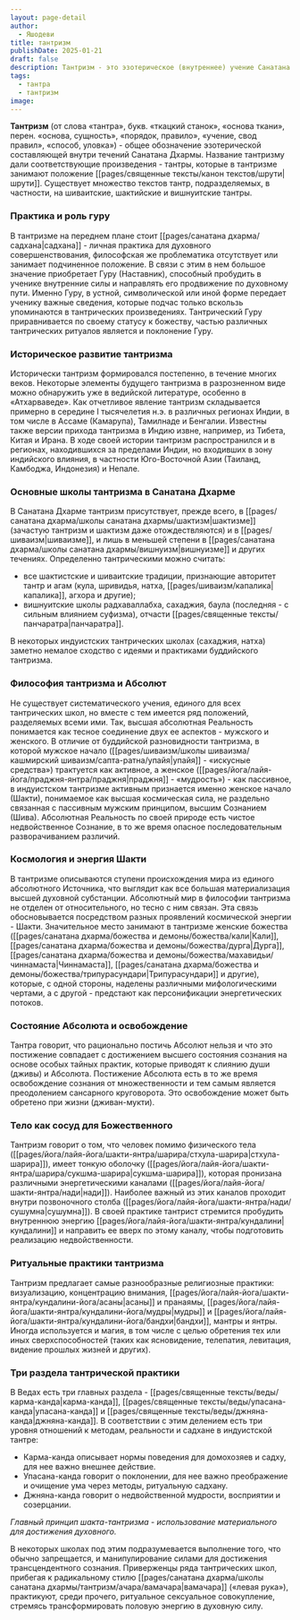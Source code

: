 ```yaml
---
layout: page-detail
author:
  - Яшодеви
title: тантризм
publishDate: 2025-01-21
draft: false
description: Тантризм - это эзотерическое (внутреннее) учение Санатана Дхармы, которое включает практики, направленные на духовное совершенствование через использование энергии и ритуалов. Главным принципом тантризма является то, что женское начало (Шакти), понимаемое как высшая космическая сила, не раздельно связанная с пассивным мужским принципом, высшим Сознанием (Шива).
tags:
  - тантра
  - тантризм
image:
---
```

**Тантризм** (от слова «тантра», букв. «ткацкий станок», «основа ткани», перен. «основа, сущность», «порядок, правило», «учение, свод правил», «способ, уловка») - общее обозначение эзотерической составляющей внутри течений Санатана Дхармы. Название тантризму дали соответствующие произведения - тантры, которые в тантризме занимают положение [[pages/священные тексты/канон текстов/шрути|шрути]]. Существует множество текстов тантр, подразделяемых, в частности, на шиваитские, шактийские и вишнуитские тантры.

### Практика и роль гуру

В тантризме на переднем плане стоит [[pages/санатана дхарма/садхана|садхана]] - личная практика для духовного совершенствования, философская же проблематика отсутствует или занимает подчиненное положение. В связи с этим в нем большое значение приобретает Гуру (Наставник), способный пробудить в ученике внутренние силы и направлять его продвижение по духовному пути. Именно Гуру, в устной, символической или иной форме передает ученику важные сведения, которые подчас только вскользь упоминаются в тантрических произведениях. Тантрический Гуру приравнивается по своему статусу к божеству, частью различных тантрических ритуалов является и поклонение Гуру.

### Историческое развитие тантризма

Исторически тантризм формировался постепенно, в течение многих веков. Некоторые элементы будущего тантризма в разрозненном виде можно обнаружить уже в ведийской литературе, особенно в «Атхарваведе». Как отчетливое явление тантризм складывается примерно в середине I тысячелетия н.э. в различных регионах Индии, в том числе в Ассаме (Камарупа), Тамилнаде и Бенгалии. Известны также версии прихода тантризма в Индию извне, например, из Тибета, Китая и Ирана. В ходе своей истории тантризм распространился и в регионах, находившихся за пределами Индии, но входивших в зону индийского влияния, в частности Юго-Восточной Азии (Таиланд, Камбоджа, Индонезия) и Непале.

### Основные школы тантризма в Санатана Дхарме

В Санатана Дхарме тантризм присутствует, прежде всего, в [[pages/санатана дхарма/школы санатана дхармы/шактизм|шактизме]] (зачастую тантризм и шактизм даже отождествляются) и в [[pages/шиваизм|шиваизме]], и лишь в меньшей степени в [[pages/санатана дхарма/школы санатана дхармы/вишнуизм|вишнуизме]] и других течениях. Определенно тантрическими можно считать:

- все шактистские и шиваитские традиции, признающие авторитет тантр и агам (кула, шривидья, натха, [[pages/шиваизм/капалика|капалика]], агхора и другие);
- вишнуитские школы радхаваллабха, сахаджия, баула (последняя - с сильным влиянием суфизма), отчасти [[pages/священные тексты/панчаратра|панчаратра]].

В некоторых индуистских тантрических школах (сахаджия, натха) заметно немалое сходство с идеями и практиками буддийского тантризма.

### Философия тантризма и Абсолют

Не существует систематического учения, единого для всех тантрических школ, но вместе с тем имеется ряд положений, разделяемых всеми ими. Так, высшая абсолютная Реальность понимается как тесное соединение двух ее аспектов - мужского и женского. В отличие от буддийской разновидности тантризма, в которой мужское начало ([[pages/шиваизм/школы шиваизма/кашмирский шиваизм/сапта-ратна/упайя|упайя]] - «искусные средства») трактуется как активное, а женское ([[pages/йога/лайя-йога/праджня-янтра/праджня|праджня]] - «мудрость») - как пассивное, в индуистском тантризме активным признается именно женское начало (Шакти), понимаемое как высшая космическая сила, не раздельно связанная с пассивным мужским принципом, высшим Сознанием (Шива). Абсолютная Реальность по своей природе есть чистое недвойственное Сознание, в то же время опасное последовательным разворачиванием различий.

### Космология и энергия Шакти

В тантризме описываются ступени происхождения мира из единого абсолютного Источника, что выглядит как все большая материализация высшей духовной субстанции. Абсолютный мир в философии тантризма не отделен от относительного, но тесно с ним связан. Эта связь обосновывается посредством разных проявлений космической энергии - Шакти. Значительное место занимают в тантризме женские божества ([[pages/санатана дхарма/божества и демоны/божества/кали|Кали]], [[pages/санатана дхарма/божества и демоны/божества/дурга|Дурга]], [[pages/санатана дхарма/божества и демоны/божества/махавидьи/чиннамаста|Чиннамаста]], [[pages/санатана дхарма/божества и демоны/божества/трипурасундари|Трипурасундари]] и другие), которые, с одной стороны, наделены различными мифологическими чертами, а с другой - предстают как персонификации энергетических потоков.

### Состояние Абсолюта и освобождение

Тантра говорит, что рационально постичь Абсолют нельзя и что это постижение совпадает с достижением высшего состояния сознания на основе особых тайных практик, которые приводят к слиянию души (дживы) и Абсолюта. Постижение Абсолюта есть в то же время освобождение сознания от множественности и тем самым является преодолением сансарного круговорота. Это освобождение может быть обретено при жизни (дживан-мукти).

### Тело как сосуд для Божественного

Тантризм говорит о том, что человек помимо физического тела ([[pages/йога/лайя-йога/шакти-янтра/шарира/стхула-шарира|стхула-шарира]]), имеет тонкую оболочку ([[pages/йога/лайя-йога/шакти-янтра/шарира/сукшма-шарира|сукшма-шарира]]), которая пронизана различными энергетическими каналами ([[pages/йога/лайя-йога/шакти-янтра/нади|нади]]). Наиболее важный из этих каналов проходит внутри позвоночного столба ([[pages/йога/лайя-йога/шакти-янтра/нади/сушумна|сушумна]]). В своей практике тантрист стремится пробудить внутреннюю энергию [[pages/йога/лайя-йога/шакти-янтра/кундалини|кундалини]] и направить ее вверх по этому каналу, чтобы подготовить реализацию недвойственности.

### Ритуальные практики тантризма

Тантризм предлагает самые разнообразные религиозные практики: визуализацию, концентрацию внимания, [[pages/йога/лайя-йога/шакти-янтра/кундалини-йога/асаны|асаны]] и пранаямы, [[pages/йога/лайя-йога/шакти-янтра/кундалини-йога/мудры|мудры]] и [[pages/йога/лайя-йога/шакти-янтра/кундалини-йога/бандхи|бандхи]], мантры и янтры. Иногда используется и магия, в том числе с целью обретения тех или иных сверхспособностей (таких как ясновидение, телепатия, левитация, видение прошлых жизней и других).

### Три раздела тантрической практики

В Ведах есть три главных раздела - [[pages/священные тексты/веды/карма-канда|карма-канда]], [[pages/священные тексты/веды/упасана-канда|упасана-канда]] и [[pages/священные тексты/веды/джняна-канда|джняна-канда]]. В соответствии с этим делением есть три уровня отношений к методам, реальности и садхане в индуистской тантре:

- Карма-канда описывает нормы поведения для домохозяев и садху, для нее важно внешнее действие.
- Упасана-канда говорит о поклонении, для нее важно преображение и очищение ума через методы, ритуальную садхану.
- Джняна-канда говорит о недвойственной мудрости, восприятии и созерцании.

*Главный принцип шакта-тантризма - использование материального для достижения духовного.* 

В некоторых школах под этим подразумевается выполнение того, что обычно запрещается, и манипулирование силами для достижения трансцендентного сознания. Приверженцы ряда тантрических школ, прибегая к радикальному стилю [[pages/санатана дхарма/школы санатана дхармы/тантризм/ачара/вамачара|вамачара]] («левая рука»), практикуют, среди прочего, ритуальное сексуальное совокупление, стремясь трансформировать половую энергию в духовную силу.